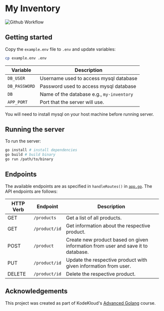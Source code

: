 # My Inventory

![Github Workflow](https://github.com/codedByHasan/my-inventory/actions/workflows/main.yml/badge.svg)

## Getting started

Copy the `example.env` file to `.env` and update variables:

```bash
cp example.env .env
```

| Variable      | Description                               |
| ------------- | ----------------------------------------- |
| `DB_USER`     | Username used to access mysql database    |
| `DB_PASSWORD` | Password used to access mysql database    |
| `DB`          | Name of the database e.g., `my-inventory` |
| `APP_PORT`    | Port that the server will use.            |

You will need to install mysql on your host machine before running server.

## Running the server

To run the server:

```bash
go install # install dependencies
go build # build binary
go run /path/to/binary
```

## Endpoints

The available endpoints are as specified in `handleRoutes()` in [`app.go`](./app.go#L142).
The API endpoints are follows:

| HTTP Verb | Endpoint      | Description                                                                      |
| --------- | ------------- | -------------------------------------------------------------------------------- |
| GET       | `/products`   | Get a list of all products.                                                      |
| GET       | `/product/id` | Get information about the respective product.                                    |
| POST      | `/product`    | Create new product based on given information from user and save it to database. |
| PUT       | `/product/id` | Update the respective product with given information from user.                  |
| DELETE    | `/product/id` | Delete the respective product.                                                   |

## Acknowledgements

This project was created as part of KodeKloud's [Advanced Golang](https://learn.kodekloud.com/user/courses/advanced-golang) course.
